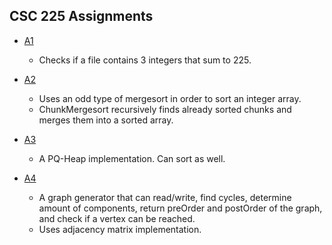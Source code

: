 ## CSC 225 Assignments

* [A1](/Assignments/CSC225/A1/)
	* Checks if a file contains 3 integers that sum to 225.

* [A2](/A2/)
	* Uses an odd type of mergesort in order to sort an integer array.
	* ChunkMergesort recursively finds already sorted chunks and merges them into a sorted array.

* [A3](/A3/)
	* A PQ-Heap implementation. Can sort as well.

* [A4](/A4/)
	* A graph generator that can read/write, find cycles, determine amount of components, return preOrder and postOrder of the graph, and check if a vertex can be reached. 
	* Uses adjacency matrix implementation.
